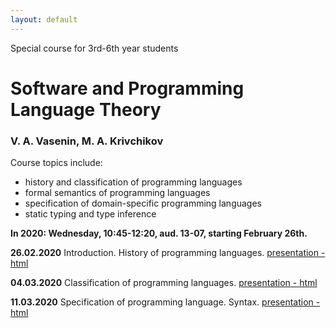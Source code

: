```yaml
---
layout: default
---
```

Special course for 3rd-6th year students

# Software and Programming Language Theory

### V. A. Vasenin, M. A. Krivchikov

Course topics include:

* history and classification of programming languages
* formal semantics of programming languages
* specification of domain-specific programming languages
* static typing and type inference

**In 2020: Wednesday, 10:45-12:20, aud. 13-07, starting February 26th.**

<!--Please take a quick survey about the course: [Survey form](https://goo.gl/forms/PYP4oSGn0VfQQL403)-->


**26.02.2020** Introduction. History of programming languages. 
[presentation - html](presentations/01-Introduction.html)

**04.03.2020** Classification of programming languages. 
[presentation - html](presentations/02-Classification.html) 


**11.03.2020** Specification of programming language. Syntax. 
[presentation - html](presentations/03-Specification-Syntax.html) 

<!--
**18.03.2019** Formal syntax analysis. Syntax extensions. 
[presentation - html](presentations/04-Macros-Parsing.html) 

**25.03.2019** Static semantics. Naming, Bindings and Scope. 
[presentation - html](presentations/05-Static-Semantics.html)

**01.04.2019** Typing.
[presentation - html](presentations/06-Typing.html) 

**08.04.2019** Operational semantics 
[presentation - html](presentations/07-Operational-Semantics.html)

**15.04.2019** Denotational semantics example
[presentation - html](presentations/08-Denotational-semantics-example.html) 

**22.04.2019** Denotational semantics implementation: Monads, Fixed points
[presentation - html](presentations/09-Monads.html) 

**29.04.2019** Mechanized semantics (Operational semantics implementation)
[presentation - html](presentations/10-Operational-Semantics-Implementation.html)

**06.05.2019** Axiomatic semantics 
[presentation - html](presentations/11-Axiomatic-Semantics.html)

**13.05.2019** Domain-specific languages. Intermediate representations
[presentation - html](presentations/12-IR-DSL.html)

**20.05.2019** Exam ([program](presentations/program.html))-->
<!-- 
**24.05.2019** Possible second date for exam (by appointment)
-->
